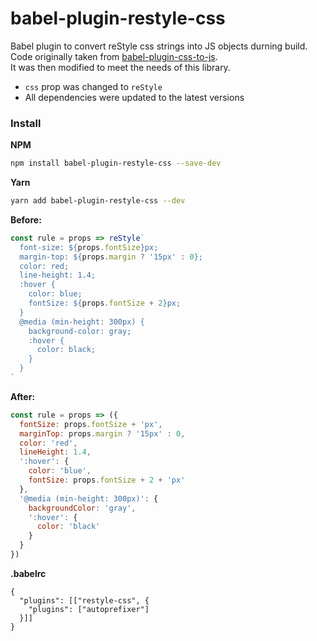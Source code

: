 # babel-plugin-restyle-css

Babel plugin to convert reStyle css strings into JS objects durning build.
<br/>
Code originally taken from [babel-plugin-css-to-js](https://github.com/jakecoxon/babel-plugin-css-to-js).
<br/>
It was then modified to meet the needs of this library.
  * `css` prop was changed to `reStyle`
  * All dependencies were updated to the latest versions


### Install

**NPM**
```sh
npm install babel-plugin-restyle-css --save-dev
```

**Yarn**
```sh
yarn add babel-plugin-restyle-css --dev
```

**Before:**
```javascript
const rule = props => reStyle`
  font-size: ${props.fontSize}px;
  margin-top: ${props.margin ? '15px' : 0};
  color: red;
  line-height: 1.4;
  :hover {
    color: blue;
    fontSize: ${props.fontSize + 2}px;
  }
  @media (min-height: 300px) {
    background-color: gray;
    :hover {
      color: black;
    }
  }
`
```

**After:**
```javascript
const rule = props => ({
  fontSize: props.fontSize + 'px',
  marginTop: props.margin ? '15px' : 0,
  color: 'red',
  lineHeight: 1.4,
  ':hover': {
    color: 'blue',
    fontSize: props.fontSize + 2 + 'px'
  },
  '@media (min-height: 300px)': {
    backgroundColor: 'gray',
    ':hover': {
      color: 'black'
    }
  }
})
```

**.babelrc**
```
{
  "plugins": [["restyle-css", {
    "plugins": ["autoprefixer"]
  }]]
}
```


